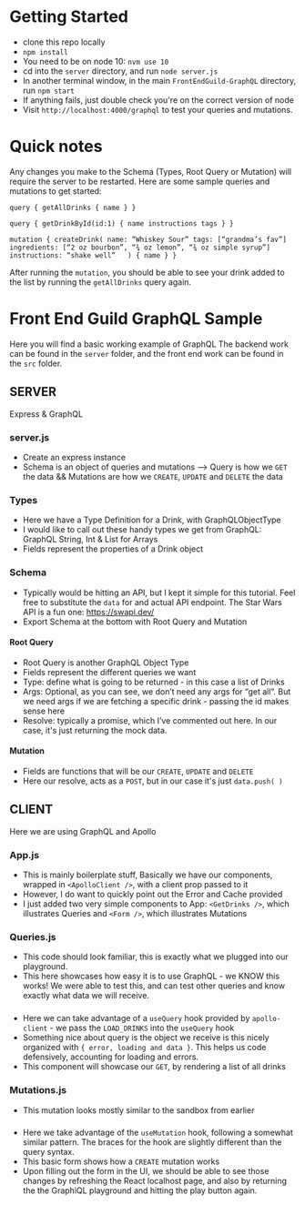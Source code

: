 # Getting Started

+ clone this repo locally
+ `npm install`
+ You need to be on node 10: `nvm use 10`
+ cd into the `server` directory, and run `node server.js`
+ In another terminal window, in the main `FrontEndGuild-GraphQL` directory, run `npm start`
+ If anything fails, just double check you're on the correct version of node
+ Visit `http://localhost:4000/graphql` to test your queries and mutations.

# Quick notes

Any changes you make to the Schema (Types, Root Query or Mutation) will require the server to be restarted.
Here are some sample queries and mutations to get started:

`query {
	getAllDrinks {
		name
  }
}`

`query {
	getDrinkById(id:1) {
		name
		instructions
		tags
  }
}`

`mutation {
	createDrink(
		name: “Whiskey Sour”
		tags: [“grandma’s fav”]
		ingredients: [“2 oz bourbon”, “¾ oz lemon”, “¾ oz simple syrup”]
    instructions: “shake well”	
  ) {
    name
  }
}`

After running the `mutation`, you should be able to see your drink added to the list by running the `getAllDrinks` query again.

# Front End Guild GraphQL Sample

Here you will find a basic working example of GraphQL
The backend work can be found in the `server` folder, and the front end work can be found in the `src` folder.

## SERVER

Express & GraphQL

### server.js

+ Create an express instance
+ Schema is an object of queries and mutations --> Query is how we `GET` the data && Mutations are how we `CREATE`, `UPDATE` and `DELETE` the data

### Types

+ Here we have a Type Definition for a Drink, with GraphQLObjectType
+ I would like to call out these handy types we get from GraphQL: GraphQL String, Int & List for Arrays
+ Fields represent the properties of a Drink object

### Schema

+ Typically would be hitting an API, but I kept it simple for this tutorial.  Feel free to substitute the `data` for and actual API endpoint.  The Star Wars API is a fun one: https://swapi.dev/ 
+ Export Schema at the bottom with Root Query and Mutation

#### Root Query

+ Root Query is another GraphQL Object Type
+ Fields represent the different queries we want
+ Type: define what is going to be returned - in this case a list of Drinks
+ Args: Optional, as you can see, we don’t need any args for “get all”.  But we need args if we are fetching a specific drink - passing the id makes sense here
+ Resolve: typically a promise, which I’ve commented out here.  In our case, it's just returning the mock data.

#### Mutation

+ Fields are functions that will be our `CREATE`, `UPDATE` and `DELETE`
+ Here our resolve, acts as a `POST`, but in our case it's just `data.push( )`

## CLIENT

Here we are using GraphQL and Apollo

### App.js

+ This is mainly boilerplate stuff, Basically we have our components, wrapped in `<ApolloClient />`, with a client prop passed to it
+ However, I do want to quickly point out the Error and Cache provided
+ I just added two very simple components to App: `<GetDrinks />`, which illustrates Queries and `<Form />`, which illustrates Mutations


### Queries.js

+ This code should look familiar, this is exactly what we plugged into our playground.  
+ This here showcases how easy it is to use GraphQL - we KNOW this works!  We were able to test this, and can test other queries and know exactly what data we will receive. 

### <GetDrinks />

+ Here we can take advantage of a `useQuery` hook provided by `apollo-client` - we pass the `LOAD_DRINKS` into the `useQuery` hook
+ Something nice about query is the object we receive is this nicely organized with 
`{ error, loading and data }`. This helps us code defensively, accounting for loading and errors.
+ This component will showcase our `GET`, by rendering a list of all drinks


### Mutations.js

+ This mutation looks mostly similar to the sandbox from earlier


### <Form />

+ Here we take advantage of the `useMutation` hook, following a somewhat similar pattern. The braces for the hook are slightly different than the query syntax.
+ This basic form shows how a `CREATE` mutation works
+ Upon filling out the form in the UI, we should be able to see those changes by refreshing the React localhost page, and also by returning the the GraphiQL playground and hitting the play button again.



